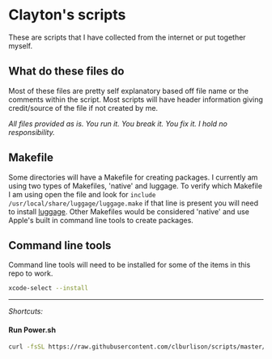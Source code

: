 # Clayton's scripts

These are scripts that I have collected from the internet or put together myself.


## What do these files do
Most of these files are pretty self explanatory based off file name or the comments within the script. Most scripts will have header information giving credit/source of the file if not created by me.

_All files provided as is. You run it. You break it. You fix it. I hold no responsibility._

## Makefile
Some directories will have a Makefile for creating packages. I currently am using two types of Makefiles, 'native' and luggage. To verify which Makefile I am using open the file and look for ``include /usr/local/share/luggage/luggage.make`` if that line is present you will need to install [luggage](https://github.com/unixorn/luggage). Other Makefiles would be considered 'native' and use Apple's built in command line tools to create packages.

## Command line tools
Command line tools will need to be installed for some of the items in this repo to work.

```bash
xcode-select --install
```

---
_Shortcuts:_

#### Run Power.sh
```bash
curl -fsSL https://raw.githubusercontent.com/clburlison/scripts/master/clburlison_scripts/power_info/power.sh | sh
```